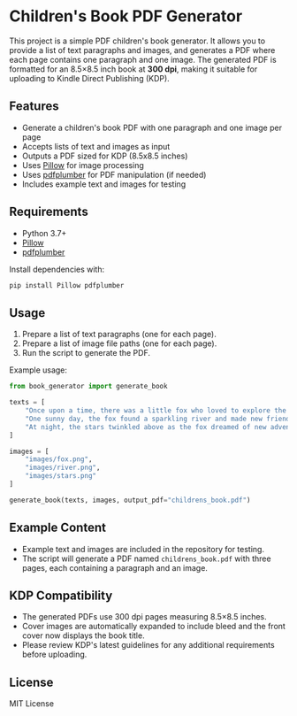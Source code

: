 # Children's Book PDF Generator

This project is a simple PDF children's book generator. It allows you to provide a list of text paragraphs and images, and generates a PDF where each page contains one paragraph and one image. The generated PDF is formatted for an 8.5×8.5 inch book at **300 dpi**, making it suitable for uploading to Kindle Direct Publishing (KDP).

## Features

- Generate a children's book PDF with one paragraph and one image per page
- Accepts lists of text and images as input
- Outputs a PDF sized for KDP (8.5x8.5 inches)
- Uses [Pillow](https://python-pillow.org/) for image processing
- Uses [pdfplumber](https://github.com/jsvine/pdfplumber) for PDF manipulation (if needed)
- Includes example text and images for testing

## Requirements

- Python 3.7+
- [Pillow](https://python-pillow.org/)
- [pdfplumber](https://github.com/jsvine/pdfplumber)

Install dependencies with:

```bash
pip install Pillow pdfplumber
```

## Usage

1. Prepare a list of text paragraphs (one for each page).
2. Prepare a list of image file paths (one for each page).
3. Run the script to generate the PDF.

Example usage:

```python
from book_generator import generate_book

texts = [
    "Once upon a time, there was a little fox who loved to explore the forest.",
    "One sunny day, the fox found a sparkling river and made new friends.",
    "At night, the stars twinkled above as the fox dreamed of new adventures."
]

images = [
    "images/fox.png",
    "images/river.png",
    "images/stars.png"
]

generate_book(texts, images, output_pdf="childrens_book.pdf")
```

## Example Content

- Example text and images are included in the repository for testing.
- The script will generate a PDF named `childrens_book.pdf` with three pages, each containing a paragraph and an image.

## KDP Compatibility

- The generated PDFs use 300 dpi pages measuring 8.5×8.5 inches.
- Cover images are automatically expanded to include bleed and the front cover now displays the book title.
- Please review KDP's latest guidelines for any additional requirements before uploading.

## License

MIT License
